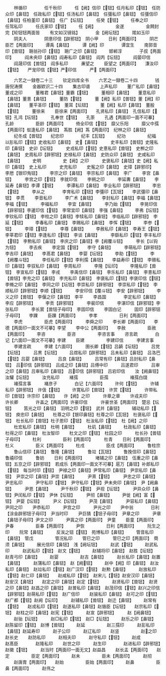<!-- { "loadSidebar": true } -->
　　林循印　　　　任千秋印　　　任【阙】信印【钮】任月私印【钮】　任防众印【鼻钮】　任政私印【钮】任汤私印【鼻钮】　任彊私印【鼻钮】　任彊信印【鼻钮】任柏堇印【鼻钮】　任广【坛钮】　　　任癸【钮】
　　任奉之印　　　任驾私印　　　任氏家印【钮】
　　任【阙】　　　　　金遂　　　　　金闗封完【轮钮钮两面皆
　　有文如汉镜铭】　　　　金【阙坛钮】　　　隂如玉印
　　阴夫人　　　　阴憙印信【辟邪钮】　阴小甲
　　日利【两面印】　　　阴芒　　　　　臣芒【两面印】
　　谭禹【鼻钮】　　　谭【阙】印　　　　谭宜生
　　南郭音印【兽钮】　耼翁孙印【钮】　耼广之印【鼻钮】
　　邯郸淳　　　　子叔【两面印】　　　阎未央印【鼻钮】阎寿私印【鼻钮】　阎丙【坛钮】　　　阎晏印信
　　阎晟印信【兽钮】　阎多私印　　　亷望之
　　臣望之【两面印】　　溓汝印【钮】　　严宠印信【钮】严印信　　　严【两面印】

　　六艺之一録卷二十三
　　钦定四库全书
　　六艺之一録卷二十四　　　　钱唐倪涛撰
　　金器欵识二十四
　　集古印谱
　　上声私印
　　董广私印【鼻钮】　董戎之印　　　董稚君【鼻钮】董霸【钮】　　　董相印【鼻钮】　　董意私印【鼻钮】董憙【鼻钮】　　　董防【钮】　　　董【阙】私印【兽钮】董【阙】印【鼻钮】　　董平圣印【钮】　董耳【坛钮】
　　董【阙】私印【鼻钮】　董殷【钮】　　　董徐来
　　臣徐来【两面印】　　孔贤私印【鼻钮】　孔信私印【钮】孔鸿【坛钮】　　　孔奉世【钮】　　孔筡
　　孔遇【两面印一面不可摹】　孔龄　　　　　臣龄【两面印】
　　倚全印信【钮】　靡父乐阳　　　靡父中孺【两面印】蚁逢私印【鼻钮】　蒍胜【阙】蒍【两面印】　纪林之印【鼻钮】
　　纪冬成【兽钮】　　纪忠印　　　　纪丰【瓦钮】
　　纪功　　　　　纪福　　　　　以肜私印【钮】史收私印【鼻钮】　史【鼻钮】　　　史丰私印【兽钮】史隆私印【鼻钮】　史卯【坛钮】　　　史戎私印【钮】史憙私印【兽钮】　史栁之印【鼻钮】　史周私印【辟邪钮】史禄私印【鼻钮】　史防众印【鼻钮】　史咸私印【鼻钮】
　　史明　　　　　史【阙】之印　　　史褒私印【鼻钮】史【阙】私印【鼻钮】　史上私印　　　史充私印
　　史寃之印【鼻钮】　史璋【辟邪印】　　　李厯【银印鳬钮】
　　李宗之印【鼻钮】　李宗私印【鼻钮】　李广
　　李宫【鼻钮】　　　李宫之印【钮】　李就印信
　　李朔之印　　　李延夀【鼻钮】　　李延寿【鼻钮】李谭【钮】　　　李谭私印【鼻钮】　李业私印【辟邪钮】
　　李忠【钮】　　　李从之　　　　李育私印【钮】李彊印【瓦钮】　　李武彊印【鼻钮】　李贯
　　李音私印　　　李广术【鼻钮】　　李封私印【鼻钮】李福【鼻钮】　　　李福【钮】　　　李福私印
　　李宜【鼻钮】　　　李乃始【钮】　　李晃印信【辟邪钮】李暹印信【钮】　李常宜印【鼻钮】　李强【鼻钮】
　　李弗【坛钮】　　　李钦私印【钮】　李柱之印【鼻钮】李犊私印【鼻钮】　李临私印【辟邪钮】　李延【钮】
　　李春私印【鼻钮】　李赐私印【鼻钮】　李恽【钮】
　　李参【钮】　　　李璋【钮】　　　李尊【鼻钮】
　　李赦私印【鼻钮】　李寿王【钮】　　李莘君印【钮】李逢私印【钮】　李谈【鼻钮】　　　李繇私印【钮】李丰私印【钮】　李勲私印【鼻钮】　李庆之印【鼻钮】李【阙覆斗钮】　　　李长【以钩为钮】　　　李去疾
　　李定国【钮】　　李守【鼻钮】　　　李萌私印【辟邪钮】李吉印【鼻钮】　　李髙君【鼻钮】　　李婴【坛钮】
　　李助【钮】　　　李【阙覆斗钮】　　　李任私印【钮】李利孺【鼻钮】　　李益寿印【钮】　李赣私印【鼻钮】李驭私印【鼻钮】　李周私印　　　李隆【坛印】
　　李隆私印【兽钮】　李宣私印【钮】　李戎
　　李禹信印【鼻钮】　李乐私印【鼻钮】　李憙私印【兽钮】李充之印【鼻钮】　李充私印【鼻钮】　李褒私印【钮】李褒印信【钮】　李脩之印【鼻钮】　李同之印【坛钮】李崇私印【辟邪钮】　李崇私印【钮】　李顺私印【辟邪钮】李顺【钮】　　　李安印信【覆斗钮】　李安【辟邪钮】
　　李义之印【兽钮】　李偃之印【鼻钮】　李平
　　李昌国　　　　李定私印【鼻钮】　李应【辟邪钮】
　　李贡【辟邪钮】　　　李裴印信　　　李湛印信【辟邪钮】李张私印　　　李长賔【兽钮子母印】　李固印信
　　李固白记　　　固印【辟邪钮子母印】　　李踝
　　臣踝【两面印】　　　李孝　　　　　日利【两面印】
　　李虎　　　　　臣虎【两面印】　　　李舜之印
　　李长卿【两面印】　　李德【两面印一面文不可摹】李望
　　李中公【两面印】　　李赦　　　　　臣赦【两面印】
　　李咨　　　　　臣咨　　　　　李咨言事
　　咨言疏　　　　白记【六面印一面文不可摹】李建
　　臣建　　　　　李建印信　　　李建言事
　　李建言疏　　　李建【六面印】　　　圉长卿【钮】吕齮【坛钮】　　　吕党【坛钮】　　　吕黒【坛钮】
　　吕煜私印【辟邪钮】　吕未私印【鼻钮】　吕洛巴【钮】吕婴【鼻钮】　　　吕良【鼻钮】　　　吕常有印【鼻钮】吕封私印【鼻钮】　吕印信【辟邪钮】　吕成之印【鼻钮】吕傅中印　　　吕遂君印　　　吕审之印【鼻钮】吕审私印【鼻钮】　吕印信【辟邪钮】　吕宕印信
　　汝【阙鼻钮】　　　汝驩【坛钮】　　　汝充私印
　　褚孺　　　　　臣孺　　　　　褚孺白牋
　　褚孺言事　　　褚彦子　　　　白记【六面印】
　　许何【钮】　　　许辅私印【辟邪钮】　许伋【钮】
　　许寛私印【兽钮】　许赏【钮】　　　许带私印【兽钮】许宗印【鼻钮】　　许【阙】之印　　　许章之章
　　许戎夫印　　　许长卿　　　　许盖之【两面印】许豪印信　　　许豪世圣【两面印】　楚忌【坛钮】
　　筥光之印【鼻钮】　羽明之印【钮】　武并【鼻钮】
　　辅动私印【钮】　庾忠印【鼻钮】　　杜尊之印【银印鼻钮】杜尊之印【瓦钮】　杜褒私印【钮】　杜长私印【兽钮】杜子恩印【钮】　杜汝私印【钮】　杜【阙】之印
　　杜宏私印【鼻钮】　杜明【鼻钮】　　　杜矶【鼻钮】
　　杜政私印【鼻钮】　杜得之印【鼻钮】　杜汝智印
　　杜文之印【钮】　杜园之印　　　杜长孙【兽钮子母印】
　　杜利　　　　　臣利【两面印】　　　杜青
　　日利【两面印】　　　杜义　　　　　臣义【两面印】
　　杜戌　　　　　臣戌【两面印】　　　鲁柱宗
　　鲁山信印【鼻钮】　鲁隆【鼻钮】　　　鲁竝【瓦钮】
　　鲁挽信印【鼻钮】　鲁禧印信　　　鲁妨
　　日利【两面印】　　　堵辅之印【鼻钮】　伍重之印【鼻钮】五京之印【辟邪钮】　若成乐【两面印一面文不可摹】扈万【鼻钮】补郎私印【钮】　每当时印【钮】　尹禄之印【鼻钮】尹常私印【鼻钮】　尹崇私印【鼻钮】　尹崇之印【鼻钮】尹崇【鼻钮】　　　尹熹【钮】　　　尹忠之印【鼻钮】尹忠私印　　　尹守私印【钮】　尹守私印【钮】尹未央印【鼻钮】　尹【阙鼻钮】　　　尹恩【鼻钮】
　　尹千秋印【钮】　尹视【坛钮】　　　尹异众印【鼻钮】尹闰私印【钮】　尹休【坛钮】　　　尹彻【鼻钮】
　　尹徙【阙】富【钮】　尹婴【坛钮】　　　尹义【坛钮】
　　尹茂【鼻钮】　　　尹容私印【鼻钮】　尹同之印
　　尹恭私印　　　尹宫之印　　　尹光之印
　　尹中翁　　　　日利【涂金辟邪钮子母印】　尹当时印
　　尹巨猜【钮子母印】　尹章之印　　　尹章【鼻钮子母印】尹文之印　　　尹寘之印【两面印】　尹童
　　臣童【两面印】　　　尹春　　　　　臣春【两面印】
　　尹恢　　　　　日利【两面印】　　　阮生之印
　　阮常【鼻钮】　　　反涘之钮【钮】　苑博私印【鼻钮】
　　管音私印【鼻钮】　管戊　　　　　管况私印
　　管巳之印　　　管巳之印【两面印】　蕳须【鼻钮】
　　展光信印【鼻钮】　浅【阙坛钮】　　　赵武【钮】
　　赵武私印　　　赵武私印【钮】　赵文【钮】
　　赵辅将印【鼻钮】　赵胜【坛钮】　　　赵青弓印【鼻钮】
　　赵婴　　　　　赵吉【鼻钮】　　　赵长私印【鼻钮】赵置【鼻钮】　　　赵蒲私印【鼻钮】　赵【阙钮】
　　赵中【阙】印【鼻钮】　赵汝私印【鼻钮】　赵竝私印【钮】赵广汉印【钮】　赵勲【鼻钮】　　　赵放私印【钮】赵仁印【鼻钮】　　赵咸私印【钮】　赵宋儿【钮】赵安汉印【鼻钮】　赵安汉【鼻钮】　　赵定之印【鼻钮】赵定【钮】　　　赵贤私印【兽钮】　赵贤之印【鼻钮】赵昌之印【鼻钮】　赵曽私印【鼻钮】　赵茂印信【钮】赵兴之印信【辟邪钮】赵萌私印【钮】　赵广信印
　　赵骏私印【鼻钮】　赵可之印【钮】　赵广都【钮】赵阙【坛印】　　　赵辅私印【兽钮】　赵迁【鼻钮】
　　赵常有【钮】　　赵戎私印【钮】　赵遂私印【鼻钮】赵貉臣【坛钮】　　赵宗私印【钮】　赵柱之印【鼻钮】赵宪【钮】　　　赵宣【辟邪钮】　　　赵【阙鼻钮】
　　赵骀【坛钮】　　　赵□私印【钮】　赵□【坛钮】
　　赵乐之印【鼻钮】　赵陈留印【钮】　赵博【兽钮】
　　赵延　　　　　赵三孺印　　　赵彭私印【鼻钮】赵延寿印　　　赵子公印　　　赵辽私印
　　赵竖　　　　　赵之印　　　赵长史
　　赵防私印　　　赵相夫印　　　赵守私印【钮】
　　赵成　　　　　赵髙臣　　　　赵隆私印
　　赵世之印　　　赵生印　　　　赵进私印【辟邪钮】赵徽【钮】　　　赵当时【两面印一面无文】赵益昌
　　赵长孟【两面印】　　赵定　　　　　臣定【两面印】
　　赵未　　　　　臣未【两面印】　　　赵彻
　　赵唐胄【两面印】　　赵始　　　　　臣始【两面印】
　　赵鼻　　　　　臣鼻【两面印】　　　赵伟之

